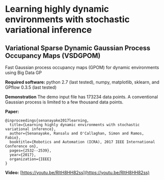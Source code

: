 # Learning highly dynamic environments with stochastic variational inference
## Variational Sparse Dynamic Gaussian Process Occupancy Maps (VSDGPOM)
Fast Gaussian process occupancy maps (GPOM) for dynamic environments using Big Data GP

**Required software:**
python 2.7 (last tested),
numpy,
matplotlib,
sklearn, and
GPflow 0.3.5 (last tested)

**Demonstration**
The demo input file has 173234 data points. A conventional Gaussian process is limited to a few thousand data points. 

**Paper:**
```
@inproceedings{senanayake2017learning,
  title={Learning highly dynamic environments with stochastic variational inference},
  author={Senanayake, Ransalu and O'Callaghan, Simon and Ramos, Fabio},
  booktitle={Robotics and Automation (ICRA), 2017 IEEE International Conference on},
  pages={2532--2539},
  year={2017},
  organization={IEEE}
}
```

**Video:** [https://youtu.be/RItH8HH82ss](https://youtu.be/RItH8HH82ss)
